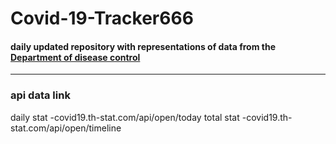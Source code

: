 # Covid-19-Tracker666

#### daily updated repository with representations of data from the [Department of disease control](https://covid19.th-stat.com)

------
### api data link

  daily stat -covid19.th-stat.com/api/open/today
  total stat -covid19.th-stat.com/api/open/timeline
